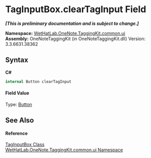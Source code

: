 # TagInputBox.clearTagInput Field
 _**\[This is preliminary documentation and is subject to change.\]**_

**Namespace:**&nbsp;<a href="043a9407-ac38-b3ac-7348-a6090af495ad">WetHatLab.OneNote.TaggingKit.common.ui</a><br />**Assembly:**&nbsp;OneNoteTaggingKit (in OneNoteTaggingKit.dll) Version: 3.3.6631.38362

## Syntax

**C#**<br />
``` C#
internal Button clearTagInput
```


#### Field Value
Type: <a href="http://msdn2.microsoft.com/en-us/library/ms609089" target="_blank">Button</a>

## See Also


#### Reference
<a href="8c43e75b-07b3-f855-ea15-72dde6bb8e11">TagInputBox Class</a><br /><a href="043a9407-ac38-b3ac-7348-a6090af495ad">WetHatLab.OneNote.TaggingKit.common.ui Namespace</a><br />